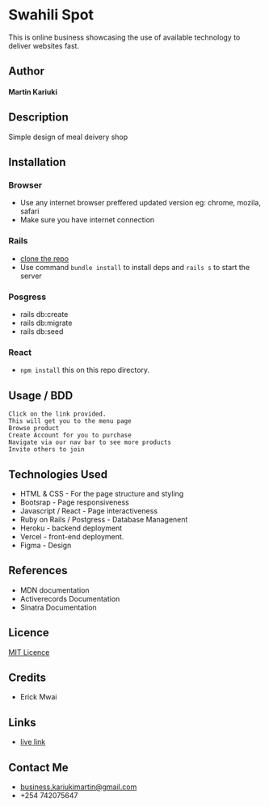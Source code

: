 # Swahili Spot

This is online business showcasing the use of available technology to deliver websites fast.

## Author

#### Martin Kariuki

## Description
Simple design of meal deivery shop


## Installation

### Browser
* Use any internet browser preffered updated version eg: chrome, mozila, safari
* Make sure you have internet connection

### Rails
  * [clone the repo](https://github.com/Emkayint/swahili-spot/)
  * Use command ```bundle install``` to install deps and ```rails s``` to start the server
  

### Posgress
  * rails db:create
  * rails db:migrate
  * rails db:seed

### React
  * ```npm install```  this on this repo directory. 
  <!-- * cd client => npm install -->

## Usage / BDD

```
Click on the link provided.
This will get you to the menu page
Browse product
Create Account for you to purchase 
Navigate via our nav bar to see more products
Invite others to join
```

## Technologies Used

* HTML & CSS - For the page structure and styling
* Bootsrap - Page responsiveness
* Javascript / React - Page interactiveness
* Ruby on Rails / Postgress - Database Managenent
* Heroku - backend deployment 
* Vercel - front-end deployment.
* Figma - Design

## References
* MDN documentation
* Activerecords Documentation
* Sinatra Documentation

## Licence
[MIT Licence](LICENCE)

## Credits
* Erick Mwai

## Links

* [live link](https://swahili-spot.vercel.app/)

## Contact Me
 * business.kariukimartin@gmail.com
 * +254 742075647
